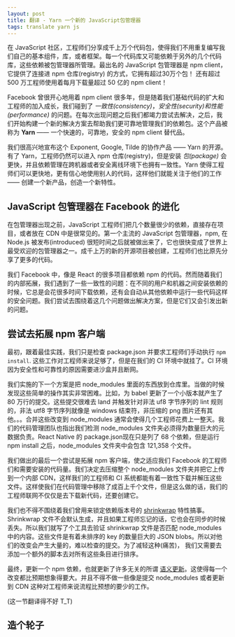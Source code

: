 ```yaml
---
layout: post
title: 翻译 - Yarn 一个新的 JavaScript包管理器
tags: translate yarn js
---
```


在 JavaScript 社区，工程师们分享成千上万个代码包，使得我们不用重复编写我们自己的基本组件，库，或者框架。每一个代码库又可能依赖于另外的几个代码库，这些依赖被包管理器所管理。最出名的 JavaScript 包管理器是 npm client， 它提供了连接进 npm 仓库(registry) 的方式，它拥有超过30万个包！ 还有超过 500 万工程师使用着每月下载量超过 50 亿的 npm client！

Facebook 曾很开心地用着 npm client 很多年，但是随着我们基础代码的扩大和工程师的加入成长，我们碰到了 *一致性(consistency)*，*安全性(security)*和*性能(performance)* 的问题。在每次出现问题之后我们都竭力尝试去解决，之后，我们开始构建一个新的解决方案去帮助我们更可靠地管理我们的依赖包。这个产品被称为 **Yarn** —— 一个快速的，可靠地，安全的 npm client 替代品。

我们很高兴地宣布这个 Exponent, Google, Tilde 的协作产品 —— Yarn 的开源。有了 Yarn，工程师仍然可以进入 npm 仓库(registry)，但是安装 *包(package)* 会更快，并且依赖管理在跨机器或者安全离线环境下也拥有一致性。Yarn 使得工程师们可以更快地，更有信心地使用别人的代码，这样他们就能关注于他们的工作 —— 创建一个新产品，创造一个新特性。

## JavaScript 包管理器在 Facebook 的进化

在包管理器出现之前，JavaScript 工程师们把几个数量很少的依赖，直接存在项目，或者放在 CDN 中是很常见的。第一个主流的 JavaScript 包管理器，npm, 在 Node.js 被发布(introduced) 很短时间之后就被做出来了，它也很快变成了世界上最受欢迎的包管理器之一。成千上万的新的开源项目被创建，工程师们也比原先分享了更多的代码。

我们 Facebook 中，像是 React 的很多项目都依赖 npm 的代码。然而随着我们的内部拓展，我们遇到了一些一致性的问题：在不同的用户和机器之间安装依赖的时候，它总是会花很多时间下载依赖，还有会自动从其他依赖中运行一些代码这样的安全问题。我们尝试去围绕着这几个问题做出解决方案，但是它们又会引发出新的问题。

## 尝试去拓展 npm 客户端

最初，跟着最佳实践，我们只是检查 package.json 并要求工程师们手动执行 `npm install`. 这些工作对工程师来说足够了，但是在我们的 CI 环境中就挂了。CI 环境因为安全性和可靠性的原因需要进沙盒并且断网。

我们实施的下一个方案是把 node_modules 里面的东西放到仓库里。当做的时候发现这些简单的操作其实非常困难。比如，为 babel 更新了一个小版本就产生了 80 万行的提交。这些提交很难去 land 并触发针对非法 uf8 字节序列的 lint 规则的，非法 utf8 字节序列就像是 windows 结束符，非压缩的 png 图片还有其他。。。合并这些改变到 node_modules 通常会使得几个工程师花费上一整天。我们的代码管理团队也指出我们检测 node_modules 文件夹必须得为数量巨大的元数据负责。React Native 的 package.json现在只是列了 68 个依赖，但是运行 npm install 之后，node_modules 文件夹中会包含 121,358 个文件。

我们做出的最后一个尝试是拓展 npm 客户端，使之适应我们 Facebook 的工程师们和需要安装的代码量。我们决定去压缩整个 node_modules 文件夹并把它上传到一个内部 CDN，这样我们的工程师和 CI 系统都能有着一致性下载并解压这些文件。这样使我们在代码管理中移除了成百上千个文件，但是这么做的话，我们的工程师联网不仅仅是去下载新代码，还要创建它。

我们也不得不围绕着我们曾用来锁定依赖版本号的 [shrinkwrap](https://docs.npmjs.com/cli/shrinkwrap) 特性搞事。Shrinkwrap 文件不会默认生成，并且如果工程师忘记的话，它也会在同步的时候丢失。所以我们就写了个工具去验证 shrinkwrap 文件是否匹配 node_modules 中的内容。这些文件是有着未排序的 key 的数量巨大的 JSON blobs。所以对他们的改变会产生大量的，难以检查的提交。为了减轻这种(痛苦)， 我们又需要去添加一个额外的脚本去对所有这些条目进行排序。

最终，更新一个 npm 依赖，也就更新了许多无关的所谓 [语义更新](http://semver.org/)。这使得每一个改变都比预期想象得要大。并且不得不做一些像是提交 node_modules 或者更新到 CDN 这种对工程师来说流程比预想的要少的工作。

(这一节翻译得不好 T_T)

## 造个轮子










